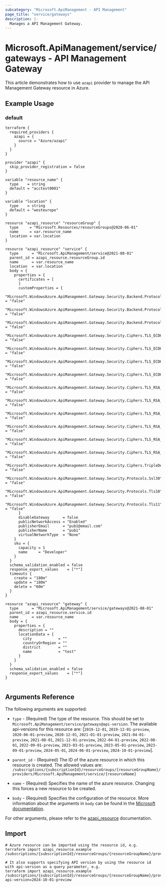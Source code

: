```yaml
---
subcategory: "Microsoft.ApiManagement - API Management"
page_title: "service/gateways"
description: |-
  Manages a API Management Gateway.
---
```


# Microsoft.ApiManagement/service/gateways - API Management Gateway

This article demonstrates how to use `azapi` provider to manage the API Management Gateway resource in Azure.

## Example Usage

### default

```hcl
terraform {
  required_providers {
    azapi = {
      source = "Azure/azapi"
    }
  }
}

provider "azapi" {
  skip_provider_registration = false
}

variable "resource_name" {
  type    = string
  default = "acctest0001"
}

variable "location" {
  type    = string
  default = "westeurope"
}

resource "azapi_resource" "resourceGroup" {
  type     = "Microsoft.Resources/resourceGroups@2020-06-01"
  name     = var.resource_name
  location = var.location
}

resource "azapi_resource" "service" {
  type      = "Microsoft.ApiManagement/service@2021-08-01"
  parent_id = azapi_resource.resourceGroup.id
  name      = var.resource_name
  location  = var.location
  body = {
    properties = {
      certificates = [
      ]
      customProperties = {
        "Microsoft.WindowsAzure.ApiManagement.Gateway.Security.Backend.Protocols.Ssl30"                      = "false"
        "Microsoft.WindowsAzure.ApiManagement.Gateway.Security.Backend.Protocols.Tls10"                      = "false"
        "Microsoft.WindowsAzure.ApiManagement.Gateway.Security.Backend.Protocols.Tls11"                      = "false"
        "Microsoft.WindowsAzure.ApiManagement.Gateway.Security.Ciphers.TLS_ECDHE_ECDSA_WITH_AES_128_CBC_SHA" = "false"
        "Microsoft.WindowsAzure.ApiManagement.Gateway.Security.Ciphers.TLS_ECDHE_ECDSA_WITH_AES_256_CBC_SHA" = "false"
        "Microsoft.WindowsAzure.ApiManagement.Gateway.Security.Ciphers.TLS_ECDHE_RSA_WITH_AES_128_CBC_SHA"   = "false"
        "Microsoft.WindowsAzure.ApiManagement.Gateway.Security.Ciphers.TLS_ECDHE_RSA_WITH_AES_256_CBC_SHA"   = "false"
        "Microsoft.WindowsAzure.ApiManagement.Gateway.Security.Ciphers.TLS_RSA_WITH_AES_128_CBC_SHA"         = "false"
        "Microsoft.WindowsAzure.ApiManagement.Gateway.Security.Ciphers.TLS_RSA_WITH_AES_128_CBC_SHA256"      = "false"
        "Microsoft.WindowsAzure.ApiManagement.Gateway.Security.Ciphers.TLS_RSA_WITH_AES_128_GCM_SHA256"      = "false"
        "Microsoft.WindowsAzure.ApiManagement.Gateway.Security.Ciphers.TLS_RSA_WITH_AES_256_CBC_SHA"         = "false"
        "Microsoft.WindowsAzure.ApiManagement.Gateway.Security.Ciphers.TLS_RSA_WITH_AES_256_CBC_SHA256"      = "false"
        "Microsoft.WindowsAzure.ApiManagement.Gateway.Security.Ciphers.TLS_RSA_WITH_AES_256_GCM_SHA384"      = "false"
        "Microsoft.WindowsAzure.ApiManagement.Gateway.Security.Ciphers.TripleDes168"                         = "false"
        "Microsoft.WindowsAzure.ApiManagement.Gateway.Security.Protocols.Ssl30"                              = "false"
        "Microsoft.WindowsAzure.ApiManagement.Gateway.Security.Protocols.Tls10"                              = "false"
        "Microsoft.WindowsAzure.ApiManagement.Gateway.Security.Protocols.Tls11"                              = "false"
      }
      disableGateway      = false
      publicNetworkAccess = "Enabled"
      publisherEmail      = "pub1@email.com"
      publisherName       = "pub1"
      virtualNetworkType  = "None"
    }
    sku = {
      capacity = 1
      name     = "Developer"
    }
  }
  schema_validation_enabled = false
  response_export_values    = ["*"]
  timeouts {
    create = "180m"
    update = "180m"
    delete = "60m"
  }
}

resource "azapi_resource" "gateway" {
  type      = "Microsoft.ApiManagement/service/gateways@2021-08-01"
  parent_id = azapi_resource.service.id
  name      = var.resource_name
  body = {
    properties = {
      description = ""
      locationData = {
        city            = ""
        countryOrRegion = ""
        district        = ""
        name            = "test"
      }
    }
  }
  schema_validation_enabled = false
  response_export_values    = ["*"]
}


```



## Arguments Reference

The following arguments are supported:

* `type` - (Required) The type of the resource. This should be set to `Microsoft.ApiManagement/service/gateways@api-version`. The available api-versions for this resource are: [`2019-12-01`, `2019-12-01-preview`, `2020-06-01-preview`, `2020-12-01`, `2021-01-01-preview`, `2021-04-01-preview`, `2021-08-01`, `2021-12-01-preview`, `2022-04-01-preview`, `2022-08-01`, `2022-09-01-preview`, `2023-03-01-preview`, `2023-05-01-preview`, `2023-09-01-preview`, `2024-05-01`, `2024-06-01-preview`, `2024-10-01-preview`].

* `parent_id` - (Required) The ID of the azure resource in which this resource is created. The allowed values are:  
  `/subscriptions/{subscriptionId}/resourceGroups/{resourceGroupName}/providers/Microsoft.ApiManagement/service/{resourceName}`

* `name` - (Required) Specifies the name of the azure resource. Changing this forces a new resource to be created.

* `body` - (Required) Specifies the configuration of the resource. More information about the arguments in `body` can be found in the [Microsoft documentation](https://learn.microsoft.com/en-us/azure/templates/Microsoft.ApiManagement/service/gateways?pivots=deployment-language-terraform).

For other arguments, please refer to the [azapi_resource](https://registry.terraform.io/providers/Azure/azapi/latest/docs/resources/resource) documentation.

## Import

 ```shell
 # Azure resource can be imported using the resource id, e.g.
 terraform import azapi_resource.example /subscriptions/{subscriptionId}/resourceGroups/{resourceGroupName}/providers/Microsoft.ApiManagement/service/{resourceName}/gateways/{resourceName}
 
 # It also supports specifying API version by using the resource id with api-version as a query parameter, e.g.
 terraform import azapi_resource.example /subscriptions/{subscriptionId}/resourceGroups/{resourceGroupName}/providers/Microsoft.ApiManagement/service/{resourceName}/gateways/{resourceName}?api-version=2024-10-01-preview
 ```
